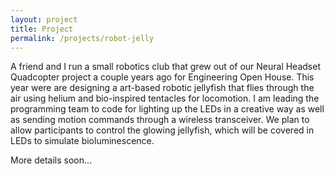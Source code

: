 ```yaml
---
layout: project
title: Project
permalink: /projects/robot-jelly
---
```


A friend and I run a small robotics club that grew out of our Neural Headset Quadcopter project a couple years ago for Engineering Open House. This year were are designing a art-based robotic jellyfish that flies through the air using helium and bio-inspired tentacles for locomotion. I am leading the programming team to code for lighting up the LEDs in a creative way as well as sending motion commands through a wireless transceiver. We plan to allow participants to control the glowing jellyfish, which will be covered in LEDs to simulate bioluminescence. 

More details soon...
